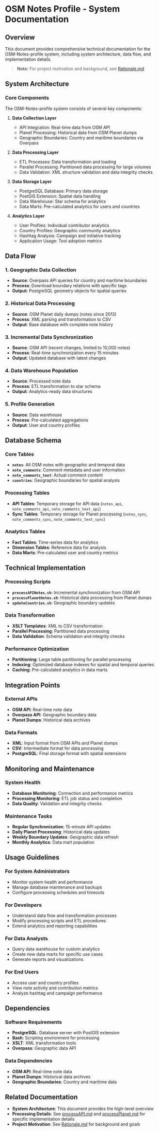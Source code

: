 # OSM Notes Profile - System Documentation

## Overview

This document provides comprehensive technical documentation for the OSM-Notes-profile system, including system architecture, data flow, and implementation details.

> **Note:** For project motivation and background, see [Rationale.md](./Rationale.md).

## System Architecture

### Core Components

The OSM-Notes-profile system consists of several key components:

1. **Data Collection Layer**
   - API Integration: Real-time data from OSM API
   - Planet Processing: Historical data from OSM Planet dumps
   - Geographic Boundaries: Country and maritime boundaries via Overpass

2. **Data Processing Layer**
   - ETL Processes: Data transformation and loading
   - Parallel Processing: Partitioned data processing for large volumes
   - Data Validation: XML structure validation and data integrity checks

3. **Data Storage Layer**
   - PostgreSQL Database: Primary data storage
   - PostGIS Extension: Spatial data handling
   - Data Warehouse: Star schema for analytics
   - Data Marts: Pre-calculated analytics for users and countries

4. **Analytics Layer**
   - User Profiles: Individual contributor analytics
   - Country Profiles: Geographic community analytics
   - Hashtag Analysis: Campaign and initiative tracking
   - Application Usage: Tool adoption metrics

## Data Flow

### 1. Geographic Data Collection
- **Source**: Overpass API queries for country and maritime boundaries
- **Process**: Download boundary relations with specific tags
- **Output**: PostgreSQL geometry objects for spatial queries

### 2. Historical Data Processing
- **Source**: OSM Planet daily dumps (notes since 2013)
- **Process**: XML parsing and transformation to CSV
- **Output**: Base database with complete note history

### 3. Incremental Data Synchronization
- **Source**: OSM API (recent changes, limited to 10,000 notes)
- **Process**: Real-time synchronization every 15 minutes
- **Output**: Updated database with latest changes

### 4. Data Warehouse Population
- **Source**: Processed note data
- **Process**: ETL transformation to star schema
- **Output**: Analytics-ready data structures

### 5. Profile Generation
- **Source**: Data warehouse
- **Process**: Pre-calculated aggregations
- **Output**: User and country profiles

## Database Schema

### Core Tables
- **`notes`**: All OSM notes with geographic and temporal data
- **`note_comments`**: Comment metadata and user information
- **`note_comments_text`**: Actual comment content
- **`countries`**: Geographic boundaries for spatial analysis

### Processing Tables
- **API Tables**: Temporary storage for API data (`notes_api`, `note_comments_api`, `note_comments_text_api`)
- **Sync Tables**: Temporary storage for Planet processing (`notes_sync`, `note_comments_sync`, `note_comments_text_sync`)

### Analytics Tables
- **Fact Tables**: Time-series data for analytics
- **Dimension Tables**: Reference data for analysis
- **Data Marts**: Pre-calculated user and country metrics

## Technical Implementation

### Processing Scripts
- **`processAPINotes.sh`**: Incremental synchronization from OSM API
- **`processPlanetNotes.sh`**: Historical data processing from Planet dumps
- **`updateCountries.sh`**: Geographic boundary updates

### Data Transformation
- **XSLT Templates**: XML to CSV transformation
- **Parallel Processing**: Partitioned data processing
- **Data Validation**: Schema validation and integrity checks

### Performance Optimization
- **Partitioning**: Large table partitioning for parallel processing
- **Indexing**: Optimized database indexes for spatial and temporal queries
- **Caching**: Pre-calculated analytics in data marts

## Integration Points

### External APIs
- **OSM API**: Real-time note data
- **Overpass API**: Geographic boundary data
- **Planet Dumps**: Historical data archives

### Data Formats
- **XML**: Input format from OSM APIs and Planet dumps
- **CSV**: Intermediate format for data processing
- **PostgreSQL**: Final storage format with spatial extensions

## Monitoring and Maintenance

### System Health
- **Database Monitoring**: Connection and performance metrics
- **Processing Monitoring**: ETL job status and completion
- **Data Quality**: Validation and integrity checks

### Maintenance Tasks
- **Regular Synchronization**: 15-minute API updates
- **Daily Planet Processing**: Historical data updates
- **Weekly Boundary Updates**: Geographic data refresh
- **Monthly Analytics**: Data mart population

## Usage Guidelines

### For System Administrators
- Monitor system health and performance
- Manage database maintenance and backups
- Configure processing schedules and timeouts

### For Developers
- Understand data flow and transformation processes
- Modify processing scripts and ETL procedures
- Extend analytics and reporting capabilities

### For Data Analysts
- Query data warehouse for custom analytics
- Create new data marts for specific use cases
- Generate reports and visualizations

### For End Users
- Access user and country profiles
- View note activity and contribution metrics
- Analyze hashtag and campaign performance

## Dependencies

### Software Requirements
- **PostgreSQL**: Database server with PostGIS extension
- **Bash**: Scripting environment for processing
- **XSLT**: XML transformation tools
- **Overpass**: Geographic data API

### Data Dependencies
- **OSM API**: Real-time note data
- **Planet Dumps**: Historical data archives
- **Geographic Boundaries**: Country and maritime data

## Related Documentation

- **System Architecture**: This document provides the high-level overview
- **Processing Details**: See [processAPI.md](./processAPI.md) and [processPlanet.md](./processPlanet.md) for specific implementation details
- **Project Motivation**: See [Rationale.md](./Rationale.md) for background and goals